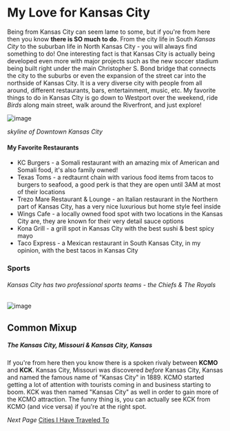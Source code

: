 # My Love for Kansas City
Being from Kansas City can seem lame to some, but if you're from here then you know **there is SO much to do**. From the city life in South *Kansas City* to the suburban life in North Kansas City - you will always find something to do! One interesting fact is that Kansas City is actually being developed even more with major projects such as the new soccer stadium being built right under the main Christopher S. Bond bridge that connects the city to the suburbs or even the expansion of the street car into the northside of Kansas City. It is a very diverse city with people from all around, different restaurants, bars, entertainment, music, etc. My favorite things to do in Kansas CIty is go down to Westport over the weekend, ride *Birds* along main street, walk around the Riverfront, and just explore!

![image](https://user-images.githubusercontent.com/101791032/158882177-a4eccb9e-8776-47b4-a968-5751e26a7196.png) 

*skyline of Downtown Kansas City*

#### My Favorite Restaurants
+ KC Burgers - a Somali restaurant with an amazing mix of American and Somali food, it's also family owned!
+ Texas Toms - a redtaurnt chain with various food items from tacos to burgers to seafood, a good perk is that they are open until 3AM at most of their locations
+ Trezo Mare Restaurant & Lounge - an Italian restaurant in the Northern part of Kansas City, has a very nice luxurious but home style feel inside
+ Wings Cafe - a locally owned food spot with two locations in the Kansas City are, they are known for their very detail sauce options
+ Kona Grill - a grill spot in Kansas City with the best sushi & best spicy mayo
+ Taco Express - a Mexican restaurant in South Kansas City, in my opinion, with the best tacos in Kansas City


### Sports
   ###### Kansas City has two professional sports teams - the Chiefs & The Royals 
![image](https://user-images.githubusercontent.com/101791032/158884461-0e404129-aed5-410a-b81d-e4da16dd98ee.png)

## Common Mixup
   ##### The Kansas City, Missouri & Kansas City, Kansas 
   If you're from here then you know there is a spoken rivaly between **KCMO** and **KCK**. Kansas City, Missouri was discovered *before* Kansas City, Kansas and named the famous name of "Kansas City" in 1889. KCMO started getting a lot of attention with tourists coming in and business starting to boom. KCK was then named "Kansas City" as well in order to gain more of the KCMO attraction. The funny thing is, you can actually see KCK from KCMO (and vice versa) if you're at the right spot.
   
   
*Next Page* [Cities I Have Traveled To](https://github.com/piathmo/mywebsite/blob/main/AboutPiathPage2.md)
